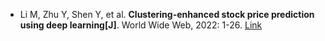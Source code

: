 * Li M, Zhu Y, Shen Y, et al. <b>Clustering-enhanced stock price prediction using deep learning[J]</b>. World Wide Web, 2022: 1-26. [Link](https://link.springer.com/article/10.1007/s11280-021-01003-0)
